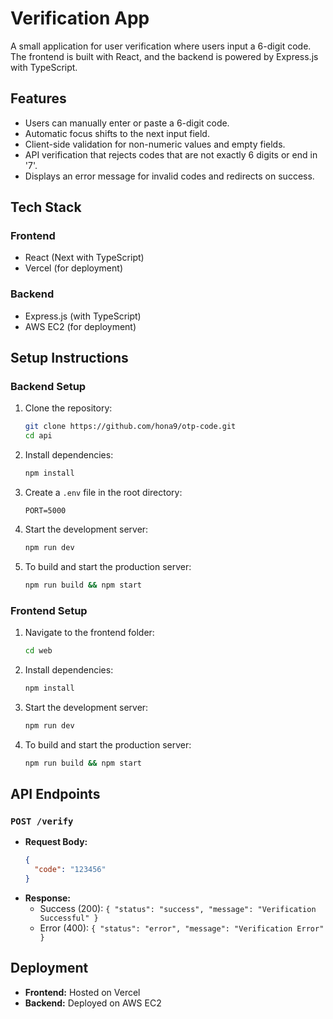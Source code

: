 # Verification App

A small application for user verification where users input a 6-digit code. The frontend is built with React, and the backend is powered by Express.js with TypeScript.

## Features

- Users can manually enter or paste a 6-digit code.
- Automatic focus shifts to the next input field.
- Client-side validation for non-numeric values and empty fields.
- API verification that rejects codes that are not exactly 6 digits or end in '7'.
- Displays an error message for invalid codes and redirects on success.

## Tech Stack

### Frontend

- React (Next with TypeScript)
- Vercel (for deployment)

### Backend

- Express.js (with TypeScript)
- AWS EC2 (for deployment)

## Setup Instructions

### Backend Setup

1. Clone the repository:
   ```sh
   git clone https://github.com/hona9/otp-code.git
   cd api
   ```
2. Install dependencies:
   ```sh
   npm install
   ```
3. Create a `.env` file in the root directory:
   ```env
   PORT=5000
   ```
4. Start the development server:
   ```sh
   npm run dev
   ```
5. To build and start the production server:
   ```sh
   npm run build && npm start
   ```

### Frontend Setup

1. Navigate to the frontend folder:
   ```sh
   cd web
   ```
2. Install dependencies:
   ```sh
   npm install
   ```
3. Start the development server:
   ```sh
   npm run dev
   ```
4. To build and start the production server:
   ```sh
   npm run build && npm start
   ```

## API Endpoints

### `POST /verify`

- **Request Body:**
  ```json
  {
    "code": "123456"
  }
  ```
- **Response:**
  - Success (200): `{ "status": "success", "message": "Verification Successful" }`
  - Error (400): `{ "status": "error", "message": "Verification Error" }`

## Deployment

- **Frontend:** Hosted on Vercel
- **Backend:** Deployed on AWS EC2
